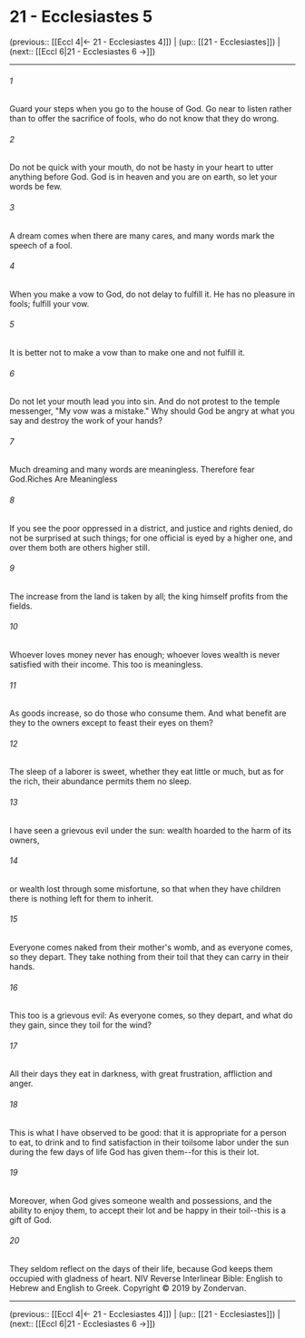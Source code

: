 # 21 - Ecclesiastes 5

(previous:: [[Eccl 4|← 21 - Ecclesiastes 4]]) | (up:: [[21 - Ecclesiastes]]) | (next:: [[Eccl 6|21 - Ecclesiastes 6 →]])

***


###### 1 
Guard your steps when you go to the house of God. Go near to listen rather than to offer the sacrifice of fools, who do not know that they do wrong. 

###### 2 
Do not be quick with your mouth, do not be hasty in your heart to utter anything before God. God is in heaven and you are on earth, so let your words be few. 

###### 3 
A dream comes when there are many cares, and many words mark the speech of a fool. 

###### 4 
When you make a vow to God, do not delay to fulfill it. He has no pleasure in fools; fulfill your vow. 

###### 5 
It is better not to make a vow than to make one and not fulfill it. 

###### 6 
Do not let your mouth lead you into sin. And do not protest to the temple messenger, "My vow was a mistake." Why should God be angry at what you say and destroy the work of your hands? 

###### 7 
Much dreaming and many words are meaningless. Therefore fear God.Riches Are Meaningless 

###### 8 
If you see the poor oppressed in a district, and justice and rights denied, do not be surprised at such things; for one official is eyed by a higher one, and over them both are others higher still. 

###### 9 
The increase from the land is taken by all; the king himself profits from the fields. 

###### 10 
Whoever loves money never has enough; whoever loves wealth is never satisfied with their income. This too is meaningless. 

###### 11 
As goods increase, so do those who consume them. And what benefit are they to the owners except to feast their eyes on them? 

###### 12 
The sleep of a laborer is sweet, whether they eat little or much, but as for the rich, their abundance permits them no sleep. 

###### 13 
I have seen a grievous evil under the sun: wealth hoarded to the harm of its owners, 

###### 14 
or wealth lost through some misfortune, so that when they have children there is nothing left for them to inherit. 

###### 15 
Everyone comes naked from their mother's womb, and as everyone comes, so they depart. They take nothing from their toil that they can carry in their hands. 

###### 16 
This too is a grievous evil: As everyone comes, so they depart, and what do they gain, since they toil for the wind? 

###### 17 
All their days they eat in darkness, with great frustration, affliction and anger. 

###### 18 
This is what I have observed to be good: that it is appropriate for a person to eat, to drink and to find satisfaction in their toilsome labor under the sun during the few days of life God has given them--for this is their lot. 

###### 19 
Moreover, when God gives someone wealth and possessions, and the ability to enjoy them, to accept their lot and be happy in their toil--this is a gift of God. 

###### 20 
They seldom reflect on the days of their life, because God keeps them occupied with gladness of heart. NIV Reverse Interlinear Bible: English to Hebrew and English to Greek. Copyright © 2019 by Zondervan.

***

(previous:: [[Eccl 4|← 21 - Ecclesiastes 4]]) | (up:: [[21 - Ecclesiastes]]) | (next:: [[Eccl 6|21 - Ecclesiastes 6 →]])
